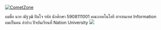 <!--THIS IS THE COMETZONE BUTTON - PUT THIS ANYWHERE ON WEB PAGE-->
 <script language=javascript>var Loaded=false;var Flag=false;</script>
 <script src='http://files.cometsystems.com/javascript/lc2000_sponsored.js'
 language=javascript></script>
 <script language=javascript>if(Loaded){
 if(Flag) Button(74);
 } else if(!Flag){
 document.write('<a target="_parent" ' +
 'href="http://www.cometzone.com"> ' +
 '<img src="http://content.cometsystems.com/czcontent/gifs/default.gif" border=0" ' +
 'alt="CometZone">' +
 '</a>');}</script>
 <noscript><a href="http://www.cometzone.com"><img
 src="http://content.cometsystems.com/czcontent/gifs/default.gif"
 alt="CometZone"
 border=0></a></noscript>
 <!-- END COMETZONE BUTTON *********************************** -->
 <!--COMETZONE CURSOR CODE - PLACE ABOVE /BODY TAG AT BOTTOM OF WEB PAGE-->
 <!-- How do you put a special cursor on your Website? -->
 <!-- Go to www.cometzone.com.  They have 2500 cursors and it's free! -->
 <script language=javascript>if(Loaded&&Flag)TheCometCursor('comics_sanrio_hellokitty_angel_02',74,626);</script>
 <!--END COMETZONE CURSOR CODE-->
 
ผมขื่อ นาย ณัฐวุฒิ ปินใจ รหัส นักศึกษา 5908111001 คณะเทคโนโลยี สารสนเทศ  Information ผมเป็นคน ลำปาง ปัจบันเรียนที่  Nation University
<a href="http://www.mx7.com/view2/A6ScjbthqI0xooGX" target="_blank"><img border="0" src="http://www.mx7.com/i/21e/tq3WEp.png" /></a>
